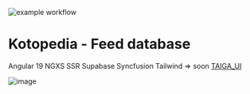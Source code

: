 ![example workflow](https://github.com/dewiktor2/kotopedia/actions/workflows/build.yml/badge.svg)

# Kotopedia - Feed database

Angular 19
NGXS
SSR
Supabase
Syncfusion
Tailwind => soon [TAIGA_UI ](https://taiga-ui.dev/)


![image](https://github.com/user-attachments/assets/2f1a2627-a69d-4905-83f5-e0deb155e93a)



